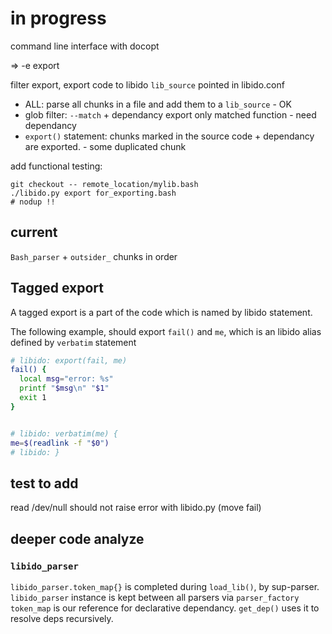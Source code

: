 # in progress

command line interface with docopt

=> -e export

filter export, export code to libido `lib_source` pointed in libido.conf

* ALL: parse all chunks in a file and add them to a `lib_source` - OK
* glob filter: `--match` + dependancy export only matched function - need
  dependancy
* `export()` statement: chunks marked in the source code + dependancy are
  exported. - some duplicated chunk

add functional testing:

```
git checkout -- remote_location/mylib.bash
./libido.py export for_exporting.bash
# nodup !!
```


## current

`Bash_parser` + `outsider_` chunks in order

## Tagged export

A tagged export is a part of the code which is named by libido statement.

The following example, should export `fail()` and `me`, which is an libido alias defined by `verbatim` statement

~~~bash
# libido: export(fail, me)
fail() {
  local msg="error: %s"
  printf "$msg\n" "$1"
  exit 1
}


# libido: verbatim(me) {
me=$(readlink -f "$0")
# libido: }
~~~

## test to add

read /dev/null should not raise error with libido.py (move fail)

## deeper code analyze

### `libido_parser`
`libido_parser.token_map{}` is completed during `load_lib()`, by sup-parser.
`libido_parser` instance is kept between all parsers via `parser_factory`
`token_map` is our reference for declarative dependancy. `get_dep()` uses it to resolve deps recursively.
